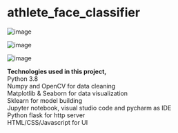 # athlete_face_classifier
![image](https://github.com/irutika/athlete_face_classifier/assets/106487590/2298fbe1-5133-47ef-aac9-fd2ac04a5a44)


![image](https://github.com/irutika/athlete_face_classifier/assets/106487590/1aa55406-1fd8-4530-a7af-2d9d944d17bd)


![image](https://github.com/irutika/athlete_face_classifier/assets/106487590/f72f75cd-a562-485f-9857-65d6e1b1d49f)


**Technologies used in this project,** </br>
Python 3.8 </br>
Numpy and OpenCV for data cleaning </br>
Matplotlib & Seaborn for data visualization </br>
Sklearn for model building </br>
Jupyter notebook, visual studio code and pycharm as IDE </br>
Python flask for http server </br>
HTML/CSS/Javascript for UI


